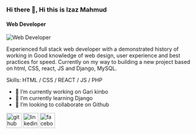 ### Hi there 👋, Hi this is Izaz Mahmud
#### Web Developer
![Web Developer](https://media.licdn.com/dms/image/D4E03AQEVKSurwzYqfQ/profile-displayphoto-shrink_200_200/0/1688548685361?e=1694044800&v=beta&t=4WIuK7pT1U1YlqmUiOIogbx5lIfJtvOolQxWpc0CCgE)

Experienced full stack web developer with a demonstrated history of working in Good knowledge of web design, user experience and best practices for speed. Currently on my way to building a new project based on html, CSS, react, JS and Django, MySQL.

Skills:  HTML / CSS / REACT / JS / PHP

- 🔭 I’m currently working on Gari kinbo 
- 🌱 I’m currently learning Django  
- 👯 I’m looking to collaborate on Github 


[<img src='https://cdn.jsdelivr.net/npm/simple-icons@3.0.1/icons/github.svg' alt='github' height='40'>](https://github.com/https://github.com/Izazmahmud98)  [<img src='https://cdn.jsdelivr.net/npm/simple-icons@3.0.1/icons/linkedin.svg' alt='linkedin' height='40'>](https://www.linkedin.com/in/https://www.linkedin.com/in/izaz-mahmud-81ab7420b/)  [<img src='https://cdn.jsdelivr.net/npm/simple-icons@3.0.1/icons/facebook.svg' alt='facebook' height='40'>](https://www.facebook.com/https://www.facebook.com/profile.php?id=100009265676124)  

